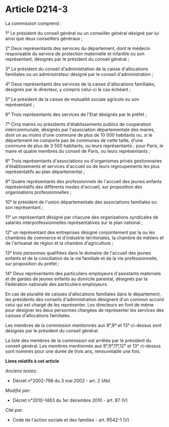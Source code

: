 # Article D214-3

La commission comprend : 

1° Le président du conseil général ou un conseiller général désigné par lui ainsi que deux conseillers généraux ; 

2° Deux représentants des services du département, dont le médecin responsable du service de protection maternelle et
infantile ou son représentant, désignés par le président du conseil général ; 

3° Le président du conseil d'administration de la caisse d'allocations familiales ou un administrateur désigné par le conseil
d'administration ; 

4° Deux représentants des services de la caisse d'allocations familiales, désignés par le directeur, y compris celui-ci le
cas échéant ; 

5° Le président de la caisse de mutualité sociale agricole ou son représentant ; 

6° Trois représentants des services de l'Etat désignés par le préfet ; 

7° Cinq maires ou présidents d'établissements publics de coopération intercommunale, désignés par l'association
départementale des maires, dont un au moins d'une commune de plus de 10 000 habitants ou, si le département ne comporte pas
de communes de cette taille, d'une commune de plus de 3 500 habitants, ou leurs représentants ; pour Paris, le maire et
quatre membres du conseil de Paris, ou leurs représentants ; 

8° Trois représentants d'associations ou d'organismes privés gestionnaires d'établissements et services d'accueil ou de leurs
regroupements les plus représentatifs au plan départemental ; 

9° Quatre représentants des professionnels de l'accueil des jeunes enfants représentatifs des différents modes d'accueil, sur
proposition des organisations professionnelles ; 

10° le président de l'union départementale des associations familiales ou son représentant ; 

11° un représentant désigné par chacune des organisations syndicales de salariés interprofessionnelles représentatives sur le
plan national ; 

12° un représentant des entreprises désigné conjointement par la ou les      chambres de commerce et d'industrie
territoriales, la chambre de métiers et de l'artisanat de région et la chambre d'agriculture ; 

13° trois personnes qualifiées dans le domaine de l'accueil des jeunes enfants et de la conciliation de la vie familiale et
de la vie professionnelle, sur proposition du préfet ; 

14° Deux représentants des particuliers employeurs d'assistants maternels et de gardes de jeunes enfants au domicile
parental, désignés par la Fédération nationale des particuliers employeurs. 

En cas de pluralité de caisses d'allocations familiales dans le département, les présidents des conseils d'administration
désignent d'un commun accord celui qui est chargé de les représenter. Les directeurs en font de même pour désigner les deux
personnes chargées de représenter les services des caisses d'allocations familiales. 

Les membres de la commission mentionnés aux 8°,9° et 13° ci-dessus sont désignés par le président du conseil général. 

La liste des membres de la commission est arrêtée par le président du conseil général. Les membres mentionnés aux
8°,9°,11°,12° et 13° ci-dessus sont nommés pour une durée de trois ans, renouvelable une fois.

**Liens relatifs à cet article**

_Anciens textes_:

  - Décret n°2002-798 du 3 mai 2002 - art. 2 (Ab)

_Modifié par_:

  - Décret n°2010-1463 du 1er décembre 2010 - art. 87 (V)

_Cité par_:

  - Code de l'action sociale et des familles - art. R542-1 (V)
